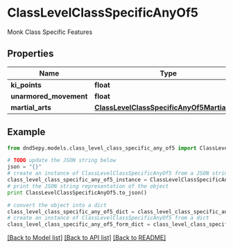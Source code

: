 # ClassLevelClassSpecificAnyOf5

Monk Class Specific Features

## Properties
Name | Type | Description | Notes
------------ | ------------- | ------------- | -------------
**ki_points** | **float** |  | [optional] 
**unarmored_movement** | **float** |  | [optional] 
**martial_arts** | [**ClassLevelClassSpecificAnyOf5MartialArts**](ClassLevelClassSpecificAnyOf5MartialArts.md) |  | [optional] 

## Example

```python
from dnd5epy.models.class_level_class_specific_any_of5 import ClassLevelClassSpecificAnyOf5

# TODO update the JSON string below
json = "{}"
# create an instance of ClassLevelClassSpecificAnyOf5 from a JSON string
class_level_class_specific_any_of5_instance = ClassLevelClassSpecificAnyOf5.from_json(json)
# print the JSON string representation of the object
print ClassLevelClassSpecificAnyOf5.to_json()

# convert the object into a dict
class_level_class_specific_any_of5_dict = class_level_class_specific_any_of5_instance.to_dict()
# create an instance of ClassLevelClassSpecificAnyOf5 from a dict
class_level_class_specific_any_of5_form_dict = class_level_class_specific_any_of5.from_dict(class_level_class_specific_any_of5_dict)
```
[[Back to Model list]](../README.md#documentation-for-models) [[Back to API list]](../README.md#documentation-for-api-endpoints) [[Back to README]](../README.md)


